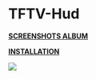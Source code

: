 # TFTV-Hud

**[SCREENSHOTS ALBUM](https://imgur.com/a/MIlTm)** 

**[INSTALLATION](https://imgur.com/a/w3Ah6)**

![](https://i.imgur.com/CYawVph.jpg)